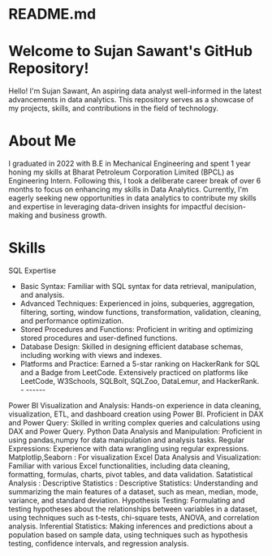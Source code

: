 # README.md

# Welcome to Sujan Sawant's GitHub Repository!
Hello! I'm Sujan Sawant, An aspiring data analyst well-informed in the latest advancements in data analytics. This repository serves as a showcase of my projects, skills, and contributions in the field of technology.

# About Me
I graduated in 2022 with B.E in Mechanical Engineering and spent 1 year honing my skills at Bharat Petroleum Corporation Limited (BPCL) as Engineering Intern. Following this, I took a deliberate career break of over 6 months to focus on enhancing my skills in Data Analytics. Currently, I'm eagerly seeking new opportunities in data analytics to contribute my skills and expertise in leveraging data-driven insights for impactful decision-making and business growth.

# Skills

SQL Expertise

- Basic Syntax: Familiar with SQL syntax for data retrieval, manipulation, and analysis.
- Advanced Techniques: Experienced in joins, subqueries, aggregation, filtering, sorting, window functions, transformation, validation, cleaning, and performance optimization.
- Stored Procedures and Functions: Proficient in writing and optimizing stored procedures and user-defined functions.
- Database Design: Skilled in designing efficient database schemas, including working with views and indexes.
- Platforms and Practice: Earned a 5-star ranking on HackerRank for SQL and a Badge from LeetCode. Extensively practiced on platforms like LeetCode, W3Schools, SQLBolt, SQLZoo, DataLemur, and HackerRank. - ------
  
Power BI
Visualization and Analysis: Hands-on experience in data cleaning, visualization, ETL, and dashboard creation using Power BI.
Proficient in DAX and Power Query: Skilled in writing complex queries and calculations using DAX and Power Query.
Python
Data Analysis and Manipulation: Proficient in using pandas,numpy for data manipulation and analysis tasks.
Regular Expressions: Experience with data wrangling using regular expressions.
Matplotlip,Seaborn : For visualization
Excel
Data Analysis and Visualization: Familiar with various Excel functionalities, including data cleaning, formatting, formulas, charts, pivot tables, and data validation.
Satatistical Analysis :
Descriptive Statistics : Descriptive Statistics: Understanding and summarizing the main features of a dataset, such as mean, median, mode, variance, and standard deviation.
Hypothesis Testing: Formulating and testing hypotheses about the relationships between variables in a dataset, using techniques such as t-tests, chi-square tests, ANOVA, and correlation analysis.
Inferential Statistics: Making inferences and predictions about a population based on sample data, using techniques such as hypothesis testing, confidence intervals, and regression analysis.
